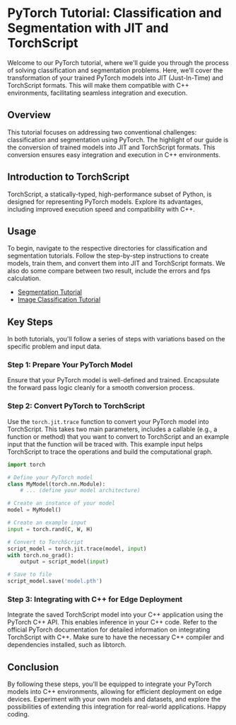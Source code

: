 # PyTorch Tutorial: Classification and Segmentation with JIT and TorchScript

Welcome to our PyTorch tutorial, where we'll guide you through the process of solving classification and segmentation problems. Here, we'll cover the transformation of your trained PyTorch models into JIT (Just-In-Time) and TorchScript formats. This will make them compatible with C++ environments, facilitating seamless integration and execution.

## Overview

This tutorial focuses on addressing two conventional challenges: classification and segmentation using PyTorch. The highlight of our guide is the conversion of trained models into JIT and TorchScript formats. This conversion ensures easy integration and execution in C++ environments.

## Introduction to TorchScript

TorchScript, a statically-typed, high-performance subset of Python, is designed for representing PyTorch models. Explore its advantages, including improved execution speed and compatibility with C++.

## Usage

To begin, navigate to the respective directories for classification and segmentation tutorials. Follow the step-by-step instructions to create models, train them, and convert them into JIT and TorchScript formats. We also do some compare between two result, include the errors and fps calculation.

- [Segmentation Tutorial](./tutorials/segmentation.ipynb)
- [Image Classification Tutorial](./tutorials/classification.ipynb)

## Key Steps

In both tutorials, you'll follow a series of steps with variations based on the specific problem and input data.

### Step 1: Prepare Your PyTorch Model

Ensure that your PyTorch model is well-defined and trained. Encapsulate the forward pass logic cleanly for a smooth conversion process.

### Step 2: Convert PyTorch to TorchScript

Use the `torch.jit.trace` function to convert your PyTorch model into TorchScript. This takes two main parameters, includes a callable (e.g., a function or method) that you want to convert to TorchScript and an example input that the function will be traced with. This example input helps TorchScript to trace the operations and build the computational graph.

```python
import torch

# Define your PyTorch model
class MyModel(torch.nn.Module):
    # ... (define your model architecture)

# Create an instance of your model
model = MyModel()

# Create an example input
input = torch.rand(C, W, H) 

# Convert to TorchScript
script_model = torch.jit.trace(model, input)
with torch.no_grad():
    output = script_model(input)

# Save to file
script_model.save('model.pth') 
```

### Step 3: Integrating with C++ for Edge Deployment

Integrate the saved TorchScript model into your C++ application using the PyTorch C++ API. This enables inference in your C++ code. Refer to the official PyTorch documentation for detailed information on integrating TorchScript with C++. Make sure to have the necessary C++ compiler and dependencies installed, such as libtorch.

## Conclusion

By following these steps, you'll be equipped to integrate your PyTorch models into C++ environments, allowing for efficient deployment on edge devices. Experiment with your own models and datasets, and explore the possibilities of extending this integration for real-world applications. Happy coding.